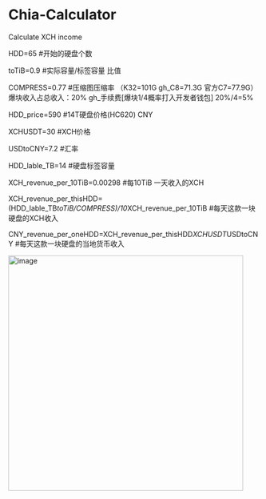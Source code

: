 # Chia-Calculator
Calculate XCH income

HDD=65                        #开始的硬盘个数

toTiB=0.9                     #实际容量/标签容量 比值

COMPRESS=0.77                 #压缩图压缩率 （K32=101G gh_C8=71.3G 官方C7=77.9G）  爆块收入占总收入：20%  gh_手续费[爆块1/4概率打入开发者钱包] 20%/4=5%

HDD_price=590                 #14T硬盘价格(HC620) CNY

XCHUSDT=30                    #XCH价格

USDtoCNY=7.2                  #汇率

HDD_lable_TB=14               #硬盘标签容量

XCH_revenue_per_10TiB=0.00298 #每10TiB 一天收入的XCH

XCH_revenue_per_thisHDD=(HDD_lable_TB*toTiB/COMPRESS)/10*XCH_revenue_per_10TiB   #每天这款一块硬盘的XCH收入

CNY_revenue_per_oneHDD=XCH_revenue_per_thisHDD*XCHUSDT*USDtoCNY                  #每天这款一块硬盘的当地货币收入

<img width="470" alt="image" src="https://github.com/lv1585870087/Chia-Calculator/assets/45760920/5f058b22-6cea-4748-86f2-06a4664d177d">

